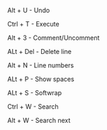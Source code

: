 Alt  + U - Undo

Ctrl + T - Execute

Alt  + 3 - Comment/Uncomment

ALt  + Del - Delete line

Alt  + N  - Line numbers

ALt  + P  - Show spaces

ALt  + S  - Softwrap

Ctrl + W - Search

Alt  + W - Search next


